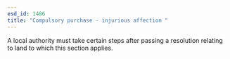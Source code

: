 ```yaml
---
esd_id: 1486
title: "Compulsory purchase - injurious affection "
---
```


A local authority must take certain steps after passing a resolution relating to land to which this section applies.

